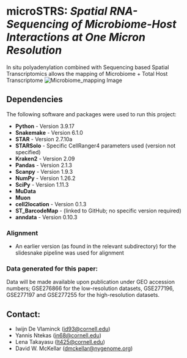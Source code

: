 # **microSTRS:** ***Spatial RNA-Sequencing of Microbiome-Host Interactions at One Micron Resolution***
In situ polyadenylation combined with Sequencing based Spatial Transcriptomics allows the mapping of Microbiome + Total Host Transcriptome
![Microbiome_mapping Image](Figures/figure.png)

## Dependencies

The following software and packages were used to run this project:

- **Python** - Version 3.9.17
- **Snakemake** - Version 6.1.0
- **STAR** - Version 2.7.10a
- **STARSolo** - Specific CellRanger4 parameters used (version not specified)
- **Kraken2** - Version 2.09
- **Pandas** - Version 2.1.3
- **Scanpy** - Version 1.9.3
- **NumPy** - Version 1.26.2
- **SciPy** - Version 1.11.3
- **MuData** 
- **Muon** 
- **cell2location** - Version 0.1.3
- **ST_BarcodeMap** - (linked to GitHub; no specific version required)
- **anndata** - Version 0.10.3


### Alignment
- An earlier version (as found in the relevant subdirectory) for the slidesnake pipeline was used for alignment 
### Data generated for this paper:
Data will be made available upon publication under GEO accession numbers; GSE276866 for the low-resolution datasets, GSE277196, GSE277197 and GSE277255 for the high-resolution datasets.


## Contact:
- Iwijn De Vlaminck (id93@cornell.edu)
- Yannis Ntekas (in68@cornell.edu)
- Lena Takayasu (lt425@cornell.edu)
- David W. McKellar (dmckellar@nygenome.org)

